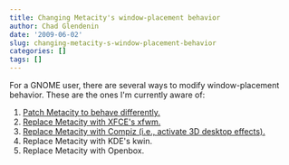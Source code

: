 ```yaml
---
title: Changing Metacity's window-placement behavior
author: Chad Glendenin
date: '2009-06-02'
slug: changing-metacity-s-window-placement-behavior
categories: []
tags: []
---
```


For a GNOME user, there are several ways to modify window-placement behavior. These are the ones I'm currently aware of:

1. [Patch Metacity to behave differently.](/2005/03/11/metacity-window-placement-patch/)
2. [Replace Metacity with XFCE's xfwm.](/2007/06/05/replacing-metacity-with-xfce-xfwm4/)
3. [Replace Metacity with Compiz (i.e., activate 3D desktop effects).](/2008/04/17/replace-metacity-with-compiz-and-fix-window-placement/)
4. Replace Metacity with KDE's kwin.
5. Replace Metacity with Openbox.
